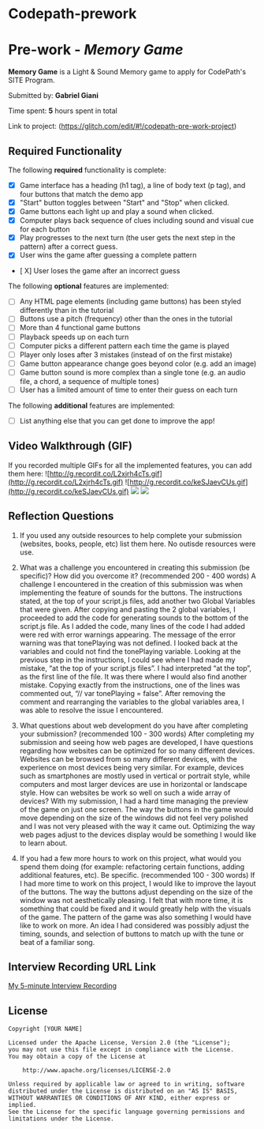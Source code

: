 # Codepath-prework

# Pre-work - *Memory Game*

**Memory Game** is a Light & Sound Memory game to apply for CodePath's SITE Program. 

Submitted by: **Gabriel Giani**

Time spent: **5** hours spent in total

Link to project: (https://glitch.com/edit/#!/codepath-pre-work-project)

## Required Functionality

The following **required** functionality is complete:

* [X] Game interface has a heading (h1 tag), a line of body text (p tag), and four buttons that match the demo app
* [X] "Start" button toggles between "Start" and "Stop" when clicked. 
* [X] Game buttons each light up and play a sound when clicked. 
* [X] Computer plays back sequence of clues including sound and visual cue for each button
* [X] Play progresses to the next turn (the user gets the next step in the pattern) after a correct guess. 
* [X] User wins the game after guessing a complete pattern
* [ X] User loses the game after an incorrect guess

The following **optional** features are implemented:

* [ ] Any HTML page elements (including game buttons) has been styled differently than in the tutorial
* [ ] Buttons use a pitch (frequency) other than the ones in the tutorial
* [ ] More than 4 functional game buttons
* [ ] Playback speeds up on each turn
* [ ] Computer picks a different pattern each time the game is played
* [ ] Player only loses after 3 mistakes (instead of on the first mistake)
* [ ] Game button appearance change goes beyond color (e.g. add an image)
* [ ] Game button sound is more complex than a single tone (e.g. an audio file, a chord, a sequence of multiple tones)
* [ ] User has a limited amount of time to enter their guess on each turn

The following **additional** features are implemented:

- [ ] List anything else that you can get done to improve the app!

## Video Walkthrough (GIF)

If you recorded multiple GIFs for all the implemented features, you can add them here:
![http://g.recordit.co/L2xjrh4cTs.gif](http://g.recordit.co/L2xjrh4cTs.gif)
![http://g.recordit.co/keSJaevCUs.gif](http://g.recordit.co/keSJaevCUs.gif)
![](gif3-link-here)
![](gif4-link-here)

## Reflection Questions
1. If you used any outside resources to help complete your submission (websites, books, people, etc) list them here. 
No outisde resources were use.

2. What was a challenge you encountered in creating this submission (be specific)? How did you overcome it? (recommended 200 - 400 words) 
A challenge I encountered in the creation of this submission was when implementing the feature of sounds for the buttons. The instructions stated, at the top of your script.js files, add another two Global Variables that were given. After copying and pasting the 2 global variables, I proceeded to add the code for generating sounds to the bottom of the script.js file. As I added the code, many lines of the code I had added were red with error warnings appearing. The message of the error warning was that tonePlaying was not defined.  I looked back at the variables and could not find the tonePlaying variable. Looking at the previous step in the instructions, I could see where I had made my mistake, “at the top of your script.js files”. I had interpreted “at the top”, as the first line of the file. It was there where I would also find another mistake. Copying exactly from the instructions, one of the lines was commented out, “// var tonePlaying = false”. After removing the comment and rearranging the variables to the global variables area, I was able to resolve the issue I encountered. 

3. What questions about web development do you have after completing your submission? (recommended 100 - 300 words) 
After completing my submission and seeing how web pages are developed, I have questions regarding how websites can be optimized for so many different devices. Websites can be browsed from so many different devices, with the experience on most devices being very similar. For example, devices such as smartphones are mostly used in vertical or portrait style, while computers and most larger devices are use in horizontal or landscape style. How can websites be work so well on such a wide array of devices? With my submission, I had a hard time managing the preview of the game on just one screen. The way the buttons in the game would move depending on the size of the windows did not feel very polished and I was not very pleased with the way it came out. Optimizing the way web pages adjust to the devices display would be something I would like to learn about.

4. If you had a few more hours to work on this project, what would you spend them doing (for example: refactoring certain functions, adding additional features, etc). Be specific. (recommended 100 - 300 words) 
If I had more time to work on this project, I would like to improve the layout of the buttons. The way the buttons adjust depending on the size of the window was not aesthetically pleasing. I felt that with more time, it is something that could be fixed and it would greatly help with the visuals of the game. The pattern of the game was also something I would have like to work on more. An idea I had considered was possibly adjust the timing, sounds, and selection of buttons to match up with the tune or beat of a familiar song. 



## Interview Recording URL Link

[My 5-minute Interview Recording](your-link-here)


## License

    Copyright [YOUR NAME]

    Licensed under the Apache License, Version 2.0 (the "License");
    you may not use this file except in compliance with the License.
    You may obtain a copy of the License at

        http://www.apache.org/licenses/LICENSE-2.0

    Unless required by applicable law or agreed to in writing, software
    distributed under the License is distributed on an "AS IS" BASIS,
    WITHOUT WARRANTIES OR CONDITIONS OF ANY KIND, either express or implied.
    See the License for the specific language governing permissions and
    limitations under the License.

